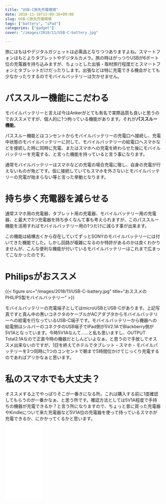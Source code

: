 ```yaml
---
title: "USB-C旅先充電環境"
date: 2018-11-18T13:09:16+09:00
slug: USB-C旅先充電環境
tags: ["battery", "iPad"]
categories: ["gadget"]
cover: "/images/2018/11/USB-C-battery.jpg"

---
```


旅にはもはやデジタルガジェットは必需品となりつつありますよね。スマートフォンはもとよりタブレットやデジタルカメラ。旅の時はがっつりUSBが6ポート位の充電器を持ち込みますが、ちょっとした出張・取材旅行程度だとスマートフォンとタブレットだけだったりします。出張などは特に充電できる機会がとても少なかったりするのでモバイルバッテリーは欠かせません。

# パススルー機能にこだわる

モバイルバッテリーと言えば今はAnkerがとても有名で実際品質も良いと思うのでおススメですが、個人的に1つ拘っている機能があります。それが**パススルー機能**。

パススルー機能とはコンセントからモバイルバッテリーの充電口へ接続し、充電中状態のモバイルバッテリーに対して、モバイルバッテリーの給電口へスマホなどを接続した時に同時に充電、またはスマホへの充電を終わらせた後にモバイルバッテリーを充電する、と言った機能を持っていると言う事になります。

通常モバイルバッテリーはスマホなどの充電の場合充電に徹し、自身の充電が行えないものが殆どです。仮に接続していてもスマホを外さないとモバイルバッテリーの充電が始まらない等と言った挙動となります。

# 持ち歩く充電器を減らせる

通常スマホ用の充電器、タブレット用の充電器、モバイルバッテリー用の充電器、と最大で3つ充電器を持ち歩くなんて事も考えられますが、このパススルー機能を活用すればモバイルバッテリー用の1つだけに減らす事が出来ます。

この機能は結構古くから存在していてずっとSONYのモバイルバッテリーには付いてきた機能でした。しかし回路が複雑になるのか特許があるのかは良くわかりませんが、こんな便利な機能が付いているモバイルバッテリーはこれまで広まってこなかったのです。

# Philipsがおススメ

{{< figure src="/images/2018/11/USB-C-battery.jpg" title="おススメのPHILIPS製モバイルバッテリー" >}}

モバイルバッテリーの充電端子としてはmicroUSBとUSB-Cがあります。上記写真ですと真ん中の黒いコネクタのケーブルがACアダプタからモバイルバッテリーへの給電を行なっているUSB-C端子です。モバイルバッテリーから機器への給電側はシルバーのコネクタのUSB端子でiPad側が5V2.1AでBlackberry側が5V1Aとなっています。今時5V1Aなんて……と私も思いますし、OUTPUT Total2.1Aなので正直今時の機器だとしんどいよなぁ、と思うので手放しでオススメ出来ないのですが、1日を終えてホテルでタブレット・スマホ・モバイルバッテリーを3つ同時に1つのコンセントで朝まで5時間位かけてじっくり充電するのであればアリかなぁと思います。

# 私のスマホでも大丈夫？

オススメする上でやっぱりそこが一番きになる所。これは購入する前に1度確認してもらうのが一番かなぁ、と思う所です。確認方法としては5V1A程度で手持ちの機器が充電できるか？と言う所になりますので、ちょっと昔に買った充電器やKindleについて来た充電器など5V1A位の充電器を使って持っているスマホが充電できるか、にかかってくるかと思います。


<iframe style="width:120px;height:240px;" marginwidth="0" marginheight="0" scrolling="no" frameborder="0" src="//rcm-fe.amazon-adsystem.com/e/cm?lt1=_blank&bc1=000000&IS2=1&bg1=FFFFFF&fc1=000000&lc1=0000FF&t=kerurudigit-22&language=ja_JP&o=9&p=8&l=as4&m=amazon&f=ifr&ref=as_ss_li_til&asins=B07HF2BMCK&linkId=6db7461833f670d76afe8acbd85148b6"></iframe>
